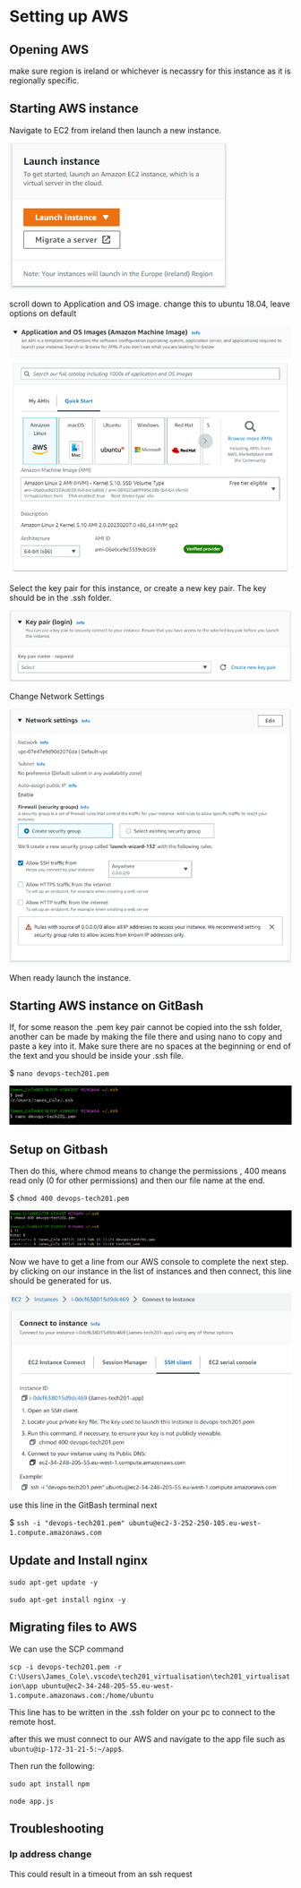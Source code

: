 # Setting up AWS

## Opening AWS

make sure region is ireland or whichever is necassry for this instance as it is regionally specific.

## Starting AWS instance

Navigate to EC2 from ireland then launch a new instance.

![Alt text](AWS2.png "a title")

scroll down to Application and OS image. change this to ubuntu 18.04, leave options on default

![Alt text](AWS1.png "a title")

Select the key pair for this instance, or create a new key pair. The key should be in the .ssh folder.

![Alt text](AWS3.png "a title")

Change Network Settings

![Alt text](AWS4.png "a title")

When ready launch the instance.

## Starting AWS instance on GitBash

If, for some reason the .pem key pair cannot be copied into the ssh folder, another can be made by making the file there and using nano to copy and paste a key into it. Make sure there are no spaces at the beginning or end of the text and you should be inside your .ssh file.

$ `nano devops-tech201.pem`

![Alt text](AWS6.png "a title")

## Setup on Gitbash

Then do this, where chmod means to change the permissions , 400 means read only (0 for other permissions) and then our file name at the end.

$ `chmod 400 devops-tech201.pem`

![Alt text](AWS5.png "a title")

Now we have to get a line from our AWS console to complete the next step. by clicking on our instance in the list of instances and then connect, this line should be generated for us.

![Alt text](AWS7.png "a title")

use this line in the GitBash terminal next

$ `ssh -i "devops-tech201.pem" ubuntu@ec2-3-252-250-105.eu-west-1.compute.amazonaws.com`

## Update and Install nginx

`sudo apt-get update -y` 

`sudo apt-get install nginx -y`

## Migrating files to AWS

We can use the SCP command 

`scp -i devops-tech201.pem -r C:\Users\James_Cole\.vscode\tech201_virtualisation\tech201_virtualisation\app ubuntu@ec2-34-248-205-55.eu-west-1.compute.amazonaws.com:/home/ubuntu`

This line has to be written in the .ssh folder on your pc to connect to the remote host.

after this we must connect to our AWS and navigate to the app file such as `ubuntu@ip-172-31-21-5:~/app$`.

Then run the following:

`sudo apt install npm`

`node app.js`


## Troubleshooting

### Ip address change

This could result in a timeout from an ssh request

